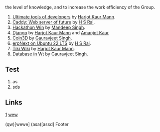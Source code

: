 the level of knowledge, and to increase the work efficiency of the Group.

1. [Ultimate tools of developers](https://github.com/GreatDevelopers/gd_workshops/raw/master/Ultimate%20tolls%20of%20developers%20by%20Harjot%20Kaur%20Mann.pdf) by [Harjot Kaur Mann](https://harjotmann.wordpress.com/).
1. [Caddy: Web server of future](https://github.com/GreatDevelopers/gd_workshops/blob/master/Caddy.md) by [H S Rai](https://github.com/hsrai).
1. [Hackathon Win](https://github.com/GreatDevelopers/gd_workshops/blob/master/Inderpreet_2-1-2016.md) by [Mandeep Singh](https://github.com/mandeeps708).
1. [Django](https://github.com/GreatDevelopers/gd_workshops/raw/master/Django%20by%20Harjot%20and%20Amanjot.pdf)  by [Harjot Kaur Mann](https://harjotmann.wordpress.com/) and [Amanjot Kaur](https://kauramanjot35.wordpress.com/)
1. [Coin3D](https://github.com/GreatDevelopers/gd_workshops/raw/master/coin3d.pdf) by [Gauravjeet Singh](https://github.com/Gauravjeetsingh).
1. [erpNext on Ubuntu 22 LTS](https://github.com/GreatDevelopers/gd_workshops/blob/master/erpnext14onUbuntu22.md) by  [H S Rai](https://github.com/hsrai).
1. [Tiki Wiki](https://github.com/GreatDevelopers/gd_workshops/raw/master/tikiwiki.pdf)  by [Harjot Kaur Mann](https://harjotmann.wordpress.com/).
1. [Database in Wt](https://github.com/GreatDevelopers/gd_workshops/raw/master/wtdbo.pdf) by [Gauravjeet Singh](https://github.com/Gauravjeetsingh).

## Test

1. as
1. sds

## Links

[1](asas)
[wew](asas)

(qw)[wewe]
(asa)[assd]
Footer
